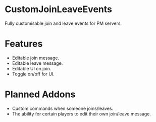 # CustomJoinLeaveEvents
Fully customisable join and leave events for PM servers.

# Features
- Editable join message.
- Editable leave message.
- Editable UI on join.
- Toggle on/off for UI.

# Planned Addons
- Custom commands when someone joins/leaves.
- The ability for certain players to edit their own join/leave message.
